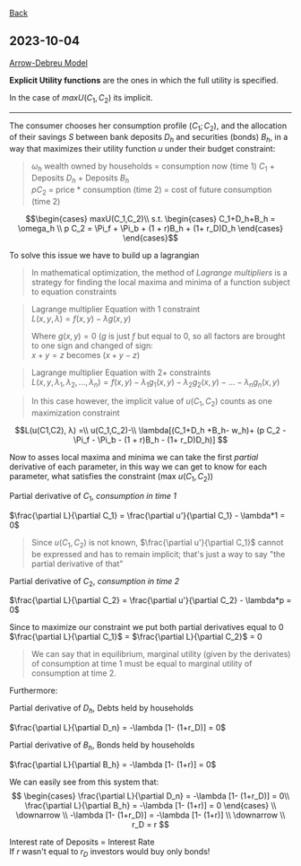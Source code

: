 
[Back](../Index.md)

## 2023-10-04

[Arrow-Debreu Model](https://en.wikipedia.org/wiki/Arrow%E2%80%93Debreu_model)

**Explicit Utility functions** are the ones in which the full utility is specified.

In the case of $maxU(C_1,C_2)$ its implicit.

---

The consumer chooses her consumption profile $(C_1; C_2)$, and the allocation of their
savings $S$ between bank deposits $D_h$ and securities (bonds) $B_h$, in a way that maximizes their utility function $u$ under their budget constraint:

>$\omega_h$ wealth owned by households = consumption now (time 1) $C_1$ + Deposits $D_h$ + Deposits $B_h$  
> $pC_2$ = price * consumption (time 2) = cost of future consumption (time 2) 

$$\begin{cases} 
maxU(C_1,C_2)\\
s.t.
\begin{cases}
C_1+D_h+B_h = \omega_h \\
p C_2 = \Pi_f + \Pi_b + (1 + r)B_h + (1+ r_D)D_h
\end{cases}
\end{cases}$$



To solve this issue we have to build up a lagrangian

>In mathematical optimization, the method of *Lagrange multipliers* is a strategy for finding the local maxima and minima of a function subject to equation constraints

>Lagrange multiplier Equation with 1 constraint  
>$L(x,y,λ) = f(x,y) - λg(x, y)$  
>
>Where $g(x,y) = 0$ ($g$ is just $f$ but equal to $0$, so all factors are brought to one sign and changed of sign:  
>$x+y = z$ becomes $(x+y-z)$

>Lagrange multiplier Equation with 2+ constraints  
>$L(x,y,\lambda_1, \lambda_2, ..., \lambda_n) = f(x,y) -  λ_1g_1(x, y) - λ_2g_2(x, y) - ... - λ_ng_n(x, y)$

>In this case however, the implicit value of $u(C_1,C_2)$ counts as one maximization constraint

$$L(u(C1,C2), λ) =\\
u(C_1,C_2)-\\
\lambda[(C_1+D_h +B_h- w_h)+
(p C_2 - \Pi_f - \Pi_b - (1 + r)B_h - (1+ r_D)D_h)]
$$

Now to asses local maxima and minima we can take the first *partial* derivative of each parameter, in this way we can get to know for each parameter, what satisfies the constraint (max $u(C_1,C_2)$)

Partial derivative of $C_1$, *consumption in time 1*

$\frac{\partial L}{\partial C_1} = \frac{\partial u'}{\partial C_1} - \lambda*1 = 0$

> Since $u(C_1,C_2)$ is not known, $\frac{\partial u'}{\partial C_1}$ cannot be expressed and has to remain implicit; that's just a way to say "the partial derivative of that"

Partial derivative of $C_2$, *consumption in time 2*

$\frac{\partial L}{\partial C_2} = \frac{\partial u'}{\partial C_2} - \lambda*p = 0$

Since to maximize our constraint we put both partial derivatives equal to $0$  
$\frac{\partial L}{\partial C_1}$ =  $\frac{\partial L}{\partial C_2}$ = 0

>We can say that in equilibrium, marginal utility (given by the derivates) of consumption at time 1 must be equal to marginal utility of consumption at time 2.

Furthermore:

Partial derivative of $D_h$, Debts held by households

$\frac{\partial L}{\partial D_n} = -\lambda [1- (1+r_D)] = 0$

Partial derivative of $B_h$, Bonds held by households

$\frac{\partial L}{\partial B_h} = -\lambda [1- (1+r)] = 0$

We can easily see from this system that:
$$
\begin{cases}
\frac{\partial L}{\partial D_n} = -\lambda [1- (1+r_D)] = 0\\
\frac{\partial L}{\partial B_h} = -\lambda [1- (1+r)] = 0
\end{cases}
\\
\downarrow \\
-\lambda [1- (1+r_D)] = -\lambda [1- (1+r)] \\
\downarrow \\
r_D = r
$$

Interest rate of Deposits = Interest Rate  
If $r$ wasn't equal to $r_D$ investors would buy only bonds!